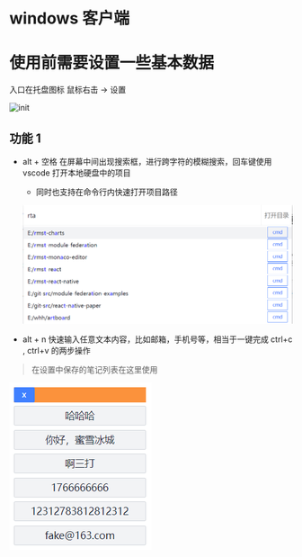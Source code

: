 # windows 客户端

# 使用前需要设置一些基本数据

入口在托盘图标 鼠标右击 -> 设置

![init](./z_demo/init.png)

## 功能 1

- alt + 空格 在屏幕中间出现搜索框，进⾏跨字符的模糊搜索，回⻋键使⽤ vscode 打开本地硬盘中的项⽬

  - 同时也⽀持在命令⾏内快速打开项⽬路径

  ![demo](./z_demo/demo.png)

- alt + n 快速输⼊任意⽂本内容，⽐如邮箱，⼿机号等，相当于⼀键完成 ctrl+c , ctrl+v 的两步操作

> 在设置中保存的笔记列表在这里使用

![demo](./z_demo/quickInput.png)
